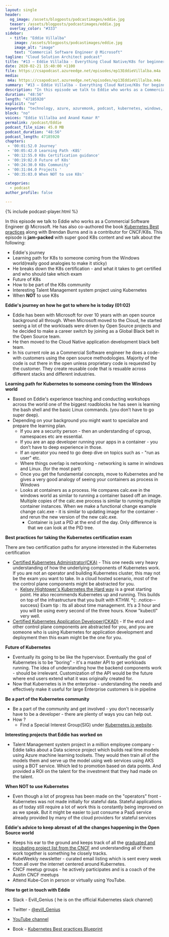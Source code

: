 ```yaml
---
layout: single
header:
  og_image: /assets/blogposts/podcastimages/eddie.jpg
  teaser: /assets/blogposts/podcastimages/eddie.jpg
  overlay_color: "#333"
sidebar:
  - title: "Eddie Villalba"
    image: /assets/blogposts/podcastimages/eddie.jpg
    image_alt: "image"
    text: "Commercial Software Engineer @ Microsoft"
tagline: "Cloud Solution Architect podcast"
title: "#13 – Eddie Villalba - Everything Cloud Native/K8s for beginners & Windows folks"
date: 2020-02-21 15:40:00 +1100
file: https://csapodcast.azureedge.net/episodes/ep13EddieVillalba.m4a
media: 
 m4a: https://csapodcast.azureedge.net/episodes/ep13EddieVillalba.m4a
summary: "#13 – Eddie Villalba - Everything Cloud Native/K8s for beginners & Windows folks"
description: "In this episode we talk to Eddie who works as a Commercial Software Engineer @ Microsoft. He has also co-authored the book [Kubernetes Best practices](https://www.amazon.com/Kubernetes-Best-Practices-Blueprints-Applications/dp/1492056472) along with Brendan Burns and is a contributor for CNCF/K8s. This episode is **jam-packed** with super good K8s content and we talk about the following * Eddie's journey * Learning path for K8s to someone coming from the Windows world(really good analogies to make it sticky) * He breaks down the K8s certification - and what it takes to get certified and who should take which exam * Future of K8s * How to be part of the K8s community * Interesting Talent Management system project using Kubernetes * When **NOT** to use K8s"
duration: "48:56" 
length: "47185920"
explicit: "no" 
keywords: "technology, azure, azuremonk, podcast, kubernetes, windows, k8s, cncf, monk"
block: "no" 
voices: "Eddie Villalba and Anand Kumar R"
permalink: /podcast/Eddie
podcast_file_size: 45.0 MB 
podcast_duration: "48:56" 
podcast_length: 47185920
chapters:
 - '00:01:52.0 Journey'
 - '00:05:42.0 Learning Path -K8S' 
 - '00:12:55.0 K8s Certification guidance' 
 - '00:19:02.0 Future of K8s' 
 - '00:24:30.0 K8s Community' 
 - '00:31:04.0 Projects ' 
 - '00:35:03.0 When NOT to use K8s' 

categories:
  - podcast
author_profile: false

---
```


{% include podcast-player.html %}

In this episode we talk to Eddie who works as a Commercial Software Engineer @ Microsoft. He has also co-authored the book [Kubernetes Best practices](https://www.amazon.com/Kubernetes-Best-Practices-Blueprints-Applications/dp/1492056472) along with Brendan Burns and is a contributor for CNCF/K8s. This episode is **jam-packed** with super good K8s content and we talk about the following: 

* Eddie's journey
* Learning path for K8s to someone coming from the Windows world(really good analogies to make it sticky)
* He breaks down the K8s certification - and what it takes to get certified and who should take which exam 
* Future of K8s
* How to be part of the K8s community
* Interesting Talent Management system project using Kubernetes
* When **NOT** to use K8s 


**Eddie's journey on how he got to where he is today (01:02)**

* Eddie has been with Microsoft for over 10 years with an open source background all through. When Microsoft moved to the Cloud, he started seeing a lot of the workloads were driven by Open Source projects and he decided to make a career switch by joining as a Global Black belt in the Open Source team. 
* He then moved to the Cloud Native application development black belt team. 
* In his current role as a Commercial Software engineer he does a code-with customers using the open source methodologies. Majority of the code is out there in the open unless proprietary code is requested by the customer. They create reusable code that is resuable across different stacks and different industries. 

**Learning path for Kubernetes to someone coming from the Windows world**
	

* Based on Eddie's experience teaching and conducting workshops across the world one of the biggest roadblocks he has seen is learning the bash shell and the basic Linux commands. (you don’t have to go super deep). 
* Depending on your background you might want to specialize and prepare the learning plan. 
	* If you are a security person - then an understanding of cgroup, namespaces etc are essential. 
	* If you are an app developer running your apps in a container - you don’t have to deep experience in those. 
	* If an operator you need to go deep dive on topics such as - "run as user" etc. 
	* Where things overlap is networking - networking is same in windows and Linux. (for the most part)
	* Once you get the fundamental concepts, move to Kubernetes and he gives a very good analogy of seeing your containers as process in Windows
   * Looks at containers as a process. He compares calc.exe in the windows world as similar to running a container based off an image. Multiple copies of the calc.exe process is similar to running multiple container instances. When we make a functional change example change calc.exe - it is similar to updating image for the container - and rerun the new version of the new calc.exe. 
	 * Container is just a PID at the end of the day. Only difference is that we can look at the PID tree. 

**Best practices for taking the Kubernetes certification exam**

There are two certification paths for anyone interested in the Kubernetes certification 
* [Certified Kubernetes Administrator(CKA)](https://www.cncf.io/certification/cka/) - This one needs very heavy understanding of how the underlying components of Kubernetes work. If you are not an operator and building Kubernetes cluster, this may not be the exam you want to take. In a cloud hosted scenario, most of the the control plane components might be abstracted for you. 
  * [Kelsey Hightower's Kubernetes the Hard way](https://github.com/kelseyhightower/Kubernetes-the-hard-way) is a great starting point. He also recommends Kubernetes up and running. This builds on top of the infrastructure that you built with KTHW. 
 *{: .notice--success} Exam tip : Its all about time management. It’s a 3 hour and you will be using every second of the three hours. Know "kubectl" very well. 
* [Certified Kubernetes Application Developer(CKAD)](https://www.cncf.io/certification/ckad/) - If the etcd and other control plane components are abstracted for you, and you are someone who is using Kubernetes for application development and deployment then this exam might be the one for you.  

**Future of Kubernetes**

* Eventually its going to be like the hypervisor. Eventually the goal of Kubernetes is to be "boring" - it's a master API to get workloads running. The idea of understanding how the backend components work - should be irrelevant. Customization of the API would be the future where end users extend what it was originally created for. 
* Now that Kubernetes is in the enterprise - understanding the needs and effectively make it useful for large Enterprise customers is in pipeline
  

**Be a part of the Kubernetes community**

* Be a part of the community and get involved - you don't necessarily have to be a developer - there are plenty of ways you can help out. 
* How ? 
  * Find a Special Interest Group(SIG) under [Kubernetes.io website](https://kubernetes.io/community/).

**Interesting projects that Eddie has worked on**

* Talent Management system project in a million employee company - Eddie talks about a Data science project which builds real time models using Azure machine learning toolsets. They would then train all of the models them and serve up the model using web services using AKS using a BOT service. Which led to promotion based on data points. And provided a ROI on the talent for the investment that they had made on the talent. 

**When NOT to use Kubernetes** 

* Even though a lot of progress has been made on the "operators" front - Kubernetes was not made initially for stateful data. Stateful applications as of today still require a lot of work this is constantly being improved on as we speak. But it might be easier to just consume a PaaS service already provided by many of the cloud providers for stateful services

**Eddie's advice to keep abreast of all the changes happening in the Open Source world**

- Keeps his ear to the ground and keeps track of all the [graduated and incubating project list from the CNCF](https://www.cncf.io/projects/) and understanding all of them work together is  something he closely tracks. 
- KubeWeekly newsletter - curated email listing which is sent every week from all over the internet centered around Kubernetes. 
- CNCF meetup groups - he actively participates and is a coach of the Austin CNCF meetups 
- Attend Kube-Con in person or virtually using YouTube.

**How to get in touch with Eddie**

- Slack - Evill_Genius ( he is on the official Kubernetes slack channel)

- Twitter - [@evill_Genius](https://twitter.com/evill_genius)

- [YouTube channel](https://www.youtube.com/channel/UCBbaw4ow3DN31pu4h6MFgaw) 

- Book - [Kubernetes Best practices Blueprint](https://www.amazon.com/Kubernetes-Best-Practices-Blueprints-Applications/dp/1492056472) 

  






